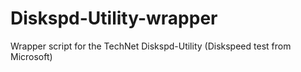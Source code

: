 # Diskspd-Utility-wrapper
Wrapper script for the TechNet Diskspd-Utility (Diskspeed test from Microsoft)
